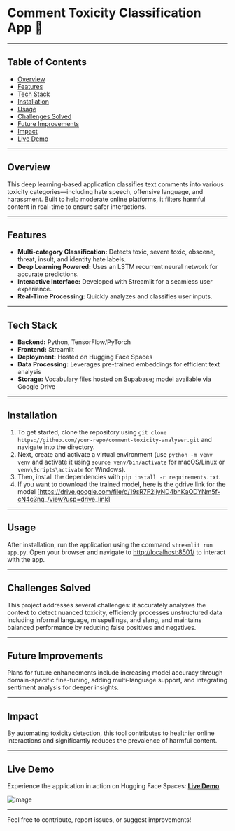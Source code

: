 # Comment Toxicity Classification App 💬

---

## Table of Contents
- [Overview](#overview)
- [Features](#features)
- [Tech Stack](#tech-stack)
- [Installation](#installation)
- [Usage](#usage)
- [Challenges Solved](#challenges-solved)
- [Future Improvements](#future-improvements)
- [Impact](#impact)
- [Live Demo](#live-demo)


---

## Overview
This deep learning-based application classifies text comments into various toxicity categories—including hate speech, offensive language, and harassment. Built to help moderate online platforms, it filters harmful content in real-time to ensure safer interactions.

---

## Features
- **Multi-category Classification:** Detects toxic, severe toxic, obscene, threat, insult, and identity hate labels.
- **Deep Learning Powered:** Uses an LSTM recurrent neural network for accurate predictions.
- **Interactive Interface:** Developed with Streamlit for a seamless user experience.
- **Real-Time Processing:** Quickly analyzes and classifies user inputs.

---

## Tech Stack
- **Backend:** Python, TensorFlow/PyTorch
- **Frontend:** Streamlit
- **Deployment:** Hosted on Hugging Face Spaces
- **Data Processing:** Leverages pre-trained embeddings for efficient text analysis
- **Storage:** Vocabulary files hosted on Supabase; model available via Google Drive

---

## Installation
1) To get started, clone the repository using `git clone https://github.com/your-repo/comment-toxicity-analyser.git` and navigate into the directory.
2) Next, create and activate a virtual environment (use `python -m venv venv` and activate it using `source venv/bin/activate` for macOS/Linux or `venv\Scripts\activate` for Windows).
3) Then, install the dependencies with `pip install -r requirements.txt`.
4) If you want to download the trained model, here is the gdrive link for the model [https://drive.google.com/file/d/19sR7F2iiyND4bhKaQDYNm5f-cN4c3nq_/view?usp=drive_link]

---

## Usage
After installation, run the application using the command `streamlit run app.py`. Open your browser and navigate to [http://localhost:8501/](http://localhost:8501/) to interact with the app.

---

## Challenges Solved
This project addresses several challenges: it accurately analyzes the context to detect nuanced toxicity, efficiently processes unstructured data including informal language, misspellings, and slang, and maintains balanced performance by reducing false positives and negatives.

---

## Future Improvements
Plans for future enhancements include increasing model accuracy through domain-specific fine-tuning, adding multi-language support, and integrating sentiment analysis for deeper insights.

---

## Impact
By automating toxicity detection, this tool contributes to healthier online interactions and significantly reduces the prevalence of harmful content.

---

## Live Demo
Experience the application in action on Hugging Face Spaces: [**Live Demo**](https://huggingface.co/spaces/ad-2004/comment-toxicity-analyser)


 ![image](https://github.com/user-attachments/assets/e9a9360e-2c0a-4bc7-b7ac-56d0116053cb)

--- 
 
Feel free to contribute, report issues, or suggest improvements!


 

